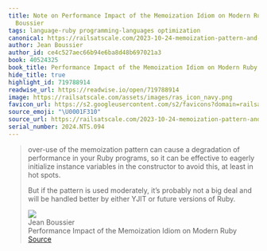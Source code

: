 ```yaml
---
title: Note on Performance Impact of the Memoization Idiom on Modern Ruby via Jean
  Boussier
tags: language-ruby programming-languages optimization
canonical: https://railsatscale.com/2023-10-24-memoization-pattern-and-object-shapes
author: Jean Boussier
author_id: ce4c527aec66b94e6ba8d48b697021a3
book: 40524325
book_title: Performance Impact of the Memoization Idiom on Modern Ruby
hide_title: true
highlight_id: 719788914
readwise_url: https://readwise.io/open/719788914
image: https://railsatscale.com/assets/images/ras_icon_navy.png
favicon_url: https://s2.googleusercontent.com/s2/favicons?domain=railsatscale.com
source_emoji: "\U0001F310"
source_url: https://railsatscale.com/2023-10-24-memoization-pattern-and-object-shapes#:~:text=over-use%20of%20the,versions%20of%20Ruby.
serial_number: 2024.NTS.094
---
```

> over-use of the memoization pattern can cause a degradation of performance in your Ruby programs, so it can be effective to eagerly initialize instance variables in the constructor to avoid this, at least in hot spots.
> 
> But if the pattern is used moderately, it’s probably not a big deal and will be handled better by either YJIT or future versions of Ruby.
> <div class="quoteback-footer"><div class="quoteback-avatar"><img class="mini-favicon" src="https://s2.googleusercontent.com/s2/favicons?domain=railsatscale.com"></div><div class="quoteback-metadata"><div class="metadata-inner"><span style="display:none">FROM:</span><div aria-label="Jean Boussier" class="quoteback-author"> Jean Boussier</div><div aria-label="Performance Impact of the Memoization Idiom on Modern Ruby" class="quoteback-title"> Performance Impact of the Memoization Idiom on Modern Ruby</div></div></div><div class="quoteback-backlink"><a target="_blank" aria-label="go to the full text of this quotation" rel="noopener" href="https://railsatscale.com/2023-10-24-memoization-pattern-and-object-shapes#:~:text=over-use%20of%20the,versions%20of%20Ruby." class="quoteback-arrow"> Source</a></div></div>